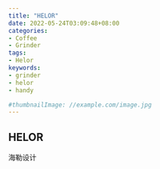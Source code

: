 ```yaml
---
title: "HELOR"
date: 2022-05-24T03:09:48+08:00
categories:
- Coffee
- Grinder
tags:
- Helor
keywords:
- grinder
- helor
- handy

#thumbnailImage: //example.com/image.jpg
---
```


## HELOR

海勒设计

